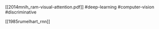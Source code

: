 [[2014mnih_ram-visual-attention.pdf]]
#deep-learning #computer-vision #discriminative

[[1985rumelhart_rnn]]

